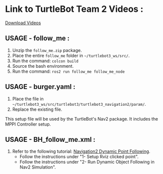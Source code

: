 # **Link to TurtleBot Team 2 Videos** :
[Download Videos](https://we.tl/t-w6U39jeaVv)

## **USAGE - follow_me** :

1. Unzip the `follow_me.zip` package.
2. Place the entire `follow_me` folder in `~/turtlebot3_ws/src/`.
3. Run the command: `colcon build`
4. Source the bash environment.
5. Run the command: `ros2 run follow_me follow_me_node`

## **USAGE - burger.yaml** :

1. Place the file in `~/turtlebot3_ws/src/turtlebot3/turtlebot3_navigation2/param/`.
2. Replace the existing file.

This setup file will be used by the TurtleBot's Nav2 package. It includes the MPPI Controller setup.

## **USAGE - BH_follow_me.xml** :

1. Refer to the following tutorial:
   [Navigation2 Dynamic Point Following](https://docs.nav2.org/tutorials/docs/navigation2_dynamic_point_following.html).
   - Follow the instructions under "1- Setup Rviz clicked point".
   - Follow the instructions under "2- Run Dynamic Object Following in Nav2 Simulation".

